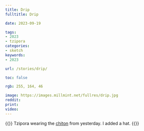 ```yaml
---
title: Drip
fulltitle: Drip

date: 2023-09-19

tags:
- 2023
- tzipora
categories:
- sketch
keywords:
- 2023

url: /stories/drip/

toc: false

rgb: 255, 164, 46

image: https://images.millmint.net/fullres/drip.jpg
reddit:
print:
video:
---
```

{{<note caption>}}
Tzipora wearing the [chiton](/stories/national-dress/) from yesterday. I added a hat.
{{</note>}}